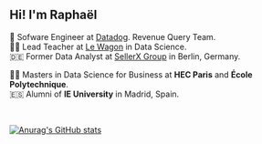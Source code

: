 

## Hi! I'm Raphaël
🐶 Sofware Engineer at [Datadog](https://www.datadoghq.com/). Revenue Query Team.  <br/>
👨‍🏫 Lead Teacher at [Le Wagon](https://www.lewagon.com/data-analytics-course) in Data Science. <br/>
🇩🇪 Former Data Analyst at [SellerX Group](https://sellerx.com/) in Berlin, Germany.<br/>

🧑‍🎓 Masters in Data Science for Business at **HEC Paris** and **École Polytechnique**.<br/>
🇪🇸 Alumni of **IE University** in Madrid, Spain.<br/>


<br/>

[![Anurag's GitHub stats](https://github-readme-stats.vercel.app/api?username=raphaelamzallag)](https://github.com/anuraghazra/github-readme-stats)


<br/>
